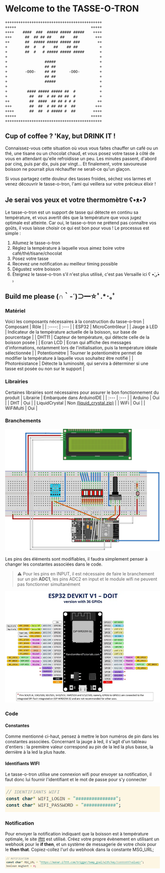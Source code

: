 # Welcome to the TASSE-O-TRON
```
++++++++++++++++++++++++++++++++++++++++++++
+++++                                  +++++
++++    ####  ###  ##### ##### #####    ++++
+++      ##  ## ## ##    ##    ##        +++
++       ##  ##### ##### ##### ###        ++
+        ##  #   #    ##    ## ##          +
+        ##  #   # ##### ##### #####       +
+                                          +
+                 #####                    +
+                 ## ##                    +
+        -O0O-    ## ##      -O0O-         +
+                 ## ##                    +
+                 #####                    +
+                                          +
+         #### ##### ##### ##  #           +
+          ##  ##  # ## ## ##  #           +
++         ##  ####  ## ## # # #          ++
+++        ##  ##  # ## ## #  ##         +++
++++       ##  ##  # ##### #  ##        ++++
+++++                                  +++++
++++++++++++++++++++++++++++++++++++++++++++
```
## Cup of coffee ? 'Kay, but DRINK IT !
Connaissez-vous cette situation où vous vous faites chauffer un café ou un thé, une tisane ou un chocolat chaud, et vous posez votre tasse à côté de vous en attendant qu'elle refroidisse un peu. Les minutes passent, d'abord par cinq, puis par dix, puis par vingt... Et finalement, votre savoureuse boisson ne pourrait plus réchauffer ne serait-ce qu'un glaçon.

Si vous partagez cette douleur des tasses froides, séchez vos larmes et venez découvrir le tasse-o-tron, l'ami qui veillera sur votre précieux élixir !

## Je serai vos yeux et votre thermomètre ʕ•ᴥ•ʔ
Le tasse-o-tron est un support de tasse qui détecte en continu sa température, et vous avertit dès que la température que vous jugez optimale est atteinte. Car oui, le tasse-o-tron ne prétend pas connaître vos goûts, il vous laisse choisir ce qui est bon pour vous ! Le processus est simple :
1. Allumez le tasse-o-tron
2. Réglez la température à laquelle vous aimez boire votre café/thé/tisane/chocolat
3. Posez votre tasse
4. Recevez une notification au meilleur timing possible
4. Dégustez votre boisson
4. Éteignez le tasse-o-tron s'il n'est plus utilisé, c'est pas Versaille ici ʕ •́؈•̀ ₎ 

## Build me please (∩｀-´)⊃━☆ﾟ.*･｡ﾟ
### Matériel
Voici les composants nécessaires à la construction du tasse-o-tron
| Composant         | Rôle          |
| :----:            |    :---    | 
| ESP32            | MicroContrôleur         |
| Jauge à LED         | Indicateur de la température actuelle de la boisson, sur base de pourcentage | 
| DHT11       | Capteur de température, qui détecte celle de la boisson posée | 
| Ecran LCD      | Ecran qui affiche des messages d'informations, notamment lors de l'initialisation, puis la température idéale sélectionnée | 
| Potentiomètre | Tourner le potentiomètre permet de modifier la température à laquelle vous souhaitez être notifié |
| Photorésistance | Détecte la luminosité, qui servira à déterminer si une tasse est posée ou non sur le support |
### Librairies
Certaines librairies sont nécessaires pour assurer le bon fonctionnement du produit
| Librairie         | Embarquée dans ArduinoIDE          |
| :---            |    :---    | 
| Arduino            | Oui         |
| DHT            | Oui         |
| LiquidCrystal            | Non [(liquid_crystal.zip)](./liquid_crystal.zip)        |
| WiFi            | Oui         |
| WiFiMulti            | Oui         |
### Branchements
![Cablage des composants](./cablage.jpg)

Les pins des éléments sont modifiables, il faudra simplement penser à changer les constantes associées dans le code.
> :warning: Pour les pins en INPUT, il est nécessaire de faire le branchement sur un pin **ADC1**, les pins ADC2 en input et le module wifi ne peuvent pas fonctionner simultanément

![ESP32 pins](./esp32.png)
### Code
#### Constantes
Comme mentionné ci-haut, pensez à mettre le bon numéros de pin dans les constantes associées. Concernant la jauge à led, il s'agit d'un tableau d'entiers : la première valeur correspond au pin de la led la plus basse, la dernière à la led la plus haute.

#### Identifiants WIFI
Le tasse-o-tron utilise une connexion wifi pour envoyer sa notification, il faut donc lui fournir l'identifiant et le mot de passe pour s'y connecter

![Code wifi](./wifi.png)

### Notification
Pour envoyer la notification indiquant que la boisson est à température optimale, le site [ifttt](https://ifttt.com/create) est utilisé. Créez votre propre évènement en utilisant un webhook pour le **if then**, et un système de messagerie de votre choix pour le **then that**. Copiez-collez l'url du webhook dans la constante MSG_URL;

![Url IFTTT](./msg_const.png)